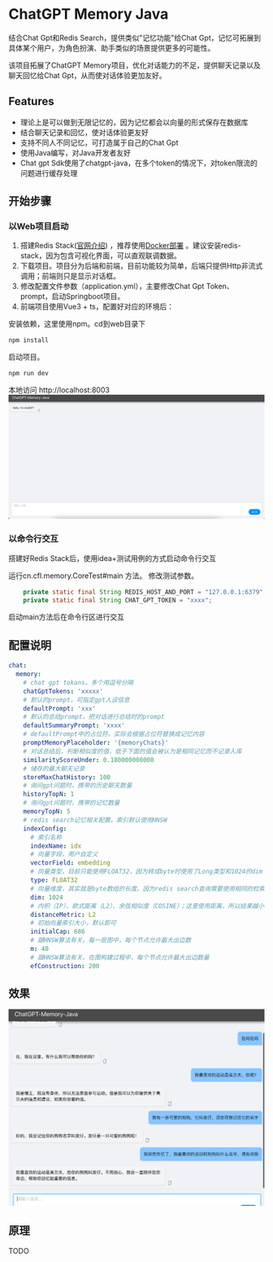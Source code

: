 # ChatGPT Memory Java

结合Chat Gpt和Redis Search，提供类似"记忆功能"给Chat Gpt，记忆可拓展到具体某个用户，为角色扮演、助手类似的场景提供更多的可能性。

该项目拓展了ChatGPT Memory项目，优化对话能力的不足，提供聊天记录以及聊天回忆给Chat Gpt，从而使对话体验更加友好。

## Features
- 理论上是可以做到无限记忆的，因为记忆都会以向量的形式保存在数据库
- 结合聊天记录和回忆，使对话体验更友好
- 支持不同人不同记忆，可打造属于自己的Chat Gpt
- 使用Java编写，对Java开发者友好
- Chat gpt Sdk使用了chatgpt-java，在多个token的情况下，对token限流的问题进行缓存处理

## 开始步骤
### 以Web项目启动
1. 搭建Redis Stack([官网介绍](https://redis.io/docs/about/about-stack/)) ，推荐使用[Docker部署](https://redis.io/docs/getting-started/install-stack/docker/) 。建议安装redis-stack，因为包含可视化界面，可以直观联调数据。
2. 下载项目。项目分为后端和前端，目前功能较为简单，后端只提供Http非流式调用；前端则只是显示对话框。
3. 修改配置文件参数（application.yml），主要修改Chat Gpt Token、prompt，启动Springboot项目。
4. 前端项目使用Vue3 + ts，配置好对应的环境后：

安装依赖，这里使用npm。cd到web目录下
```bash
npm install
```

启动项目。
```bash
npm run dev
```

本地访问 http://localhost:8003
![img.png](img.png)


### 以命令行交互
搭建好Redis Stack后，使用idea+测试用例的方式启动命令行交互

运行cn.cfl.memory.CoreTest#main 方法。
修改测试参数。
```java
    private static final String REDIS_HOST_AND_PORT = "127.0.0.1:6379";
    private static final String CHAT_GPT_TOKEN = "xxxx";
```
启动main方法后在命令行区进行交互

## 配置说明
```yaml
chat:
  memory:
    # chat gpt tokans，多个用逗号分隔
    chatGptTokens: 'xxxxx'
    # 默认的prompt，可指定gpt人设信息
    defaultPrompt: 'xxx'
    # 默认的总结prompt，把对话进行总结时的prompt
    defaultSummaryPrompt: 'xxxx'
    # defaultPrompt中的占位符。实际会根据占位符替换成记忆内容
    promptMemoryPlaceholder: '{memoryChats}'
    # 对话总结后，判断相似度的值，低于下面的值会被认为是相同记忆而不记录入库
    similarityScoreUnder: 0.180000000000
    # 储存的最大聊天记录
    storeMaxChatHistory: 100
    # 询问gpt问题时，携带的历史聊天数量
    historyTopN: 1
    # 询问gpt问题时，携带的记忆数量
    memoryTopN: 5
    # redis search记忆相关配置，索引默认使用HNSW
    indexConfig:
      # 索引名称
      indexName: idx
      # 向量字段，用户自定义
      vectorField: embedding
      # 向量类型，目前只能使用FLOAT32，因为转成byte时使用了Long类型和1024的dim
      type: FLOAT32
      # 向量维度，其实就是byte数组的长度。因为redis search查询需要使用相同的检索长度数据
      dim: 1024
      # 内积（IP）、欧式距离（L2）、余弦相似度（COSINE）；这里使用距离，所以结果越小越相似
      distanceMetric: L2
      # 初始向量索引大小，默认即可
      initialCap: 686
      # 跟HNSW算法有关。每一层图中，每个节点允许最大出边数
      m: 40
      # 跟HNSW算法有关。在图构建过程中，每个节点允许最大出边数量
      efConstruction: 200
```

## 效果
![img_1.png](img_1.png)

## 原理
TODO